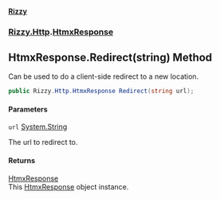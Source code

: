 #### [Rizzy](index.md 'index')
### [Rizzy.Http](Rizzy.Http.md 'Rizzy.Http').[HtmxResponse](Rizzy.Http.HtmxResponse.md 'Rizzy.Http.HtmxResponse')

## HtmxResponse.Redirect(string) Method

Can be used to do a client-side redirect to a new location.

```csharp
public Rizzy.Http.HtmxResponse Redirect(string url);
```
#### Parameters

<a name='Rizzy.Http.HtmxResponse.Redirect(string).url'></a>

`url` [System.String](https://docs.microsoft.com/en-us/dotnet/api/System.String 'System.String')

The url to redirect to.

#### Returns
[HtmxResponse](Rizzy.Http.HtmxResponse.md 'Rizzy.Http.HtmxResponse')  
This [HtmxResponse](Rizzy.Http.HtmxResponse.md 'Rizzy.Http.HtmxResponse') object instance.